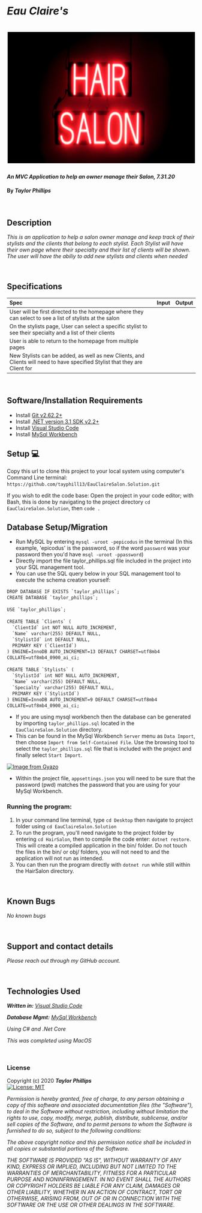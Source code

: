 # _Eau Claire's_

<h1 align="center">
  <img width="500" height="350" src="HairSalon/wwwroot/img/NeonLightHairSalon.png">
</h1>


#### _An MVC Application to help an owner manage their Salon, 7.31.20_

#### By _**Taylor Phillips**_

<br>

## Description

_This is an application to help a salon owner manage and keep track of their stylists and the clients that belong to each stylist.  Each Stylist will have their own page where their specialty and their list of clients will be shown.  The user will have the abiliy to add new stylists and clients when needed_

<br>

## Specifications

| Spec | Input | Output |
| :--- | :---: | ---: |
| User will be first directed to the homepage where they can select to see a list of stylists at the salon  |   |   |
| On the stylists page, User can select a specific stylist to see their specialty and a list of their clients |   |   |
| User is able to return to the homepage from multiple pages  |   |     |
| New Stylists can be added, as well as new Clients, and Clients will need to have specified Stylist that they are Client for |     |     |


<br>

## Software/Installation Requirements
* Install [Git v2.62.2+](https://git-scm.com/downloads/)
* Install [.NET version 3.1 SDK v2.2+](https://dotnet.microsoft.com/download/dotnet-core/2.2)
* Install [Visual Studio Code](https://code.visualstudio.com/)
* Install [MySql Workbench](https://www.mysql.com/products/workbench/)


## Setup 💻

Copy this url to clone this project to your local system using computer's Command Line terminal: 
```https://github.com/tayphill13/EauClaireSalon.Solution.git```

If you wish to edit the code base: Open the project in your code editor; with Bash, this is done by navigating to the project directory `cd EauClaireSalon.Solution`, then `code .`


## Database Setup/Migration

* Run MySQL by entering ```mysql -uroot -pepicodus``` in the terminal (In this example, 'epicodus' is the password, so if the word `password` was your password then you'd have ```msql -uroot -ppassword```)
* Directly import the file taylor_phillips.sql file included in the project into your SQL management tool.
* You can use the SQL query below in your SQL management tool to execute the schema creation yourself:

```
DROP DATABASE IF EXISTS `taylor_phillips`;
CREATE DATABASE `taylor_phillips`;

USE `taylor_phillips`;

CREATE TABLE `Clients` (
  `ClientId` int NOT NULL AUTO_INCREMENT,
  `Name` varchar(255) DEFAULT NULL,
  `StylistId` int DEFAULT NULL,
  PRIMARY KEY (`ClientId`)
) ENGINE=InnoDB AUTO_INCREMENT=13 DEFAULT CHARSET=utf8mb4 COLLATE=utf8mb4_0900_ai_ci;

CREATE TABLE `Stylists` (
  `StylistId` int NOT NULL AUTO_INCREMENT,
  `Name` varchar(255) DEFAULT NULL,
  `Specialty` varchar(255) DEFAULT NULL,
  PRIMARY KEY (`StylistId`)
) ENGINE=InnoDB AUTO_INCREMENT=9 DEFAULT CHARSET=utf8mb4 COLLATE=utf8mb4_0900_ai_ci;
```

* If you are using mysql workbench then the database can be generated by importing `taylor_phillips.sql` located in the `EauClaireSalon.Solution` directory.
* This can be found in the MySql Workbench `Server` menu as `Data Import`, then choose `Import from Self-Contained File`.  Use the browsing tool to select the `taylor_phillips.sql` file that is included with the project and finally select `Start Import`.

[![Image from Gyazo](https://i.gyazo.com/96703b1a98bb5bb1680a403575780910.gif)](https://gyazo.com/96703b1a98bb5bb1680a403575780910)
* Within the project file, `appsettings.json` you will need to be sure that the password (pwd) matches the password that you are using for your MySql Workbench.

### Running the program:
1. In your command line terminal, type `cd Desktop` then navigate to project folder using `cd EauClaireSalon.Solution`
2. To run the program, you'll need navigate to the project folder by entering `cd HairSalon`, then to compile the code enter: `dotnet restore`. This will create a compiled application in the bin/ folder.  Do not touch the files in the bin/ or obj/ folders, you will not need to and the application will not run as intended.
3. You can then run the program directly with `dotnet run` while still within the HairSalon directory.

<br>

## Known Bugs

_No known bugs_

<br>

## Support and contact details

_Please reach out through my GitHub account._

<br>

## Technologies Used

_**Written in:** [Visual Studio Code](https://code.visualstudio.com/)_

_**Database Mgmt:** [MySql Workbench](https://www.mysql.com/products/workbench/)_

_Using C# and .Net Core_

_This was completed using MacOS_

<br>

### License

Copyright (c) 2020 **_Taylor Phillips_**   
[![License: MIT](https://img.shields.io/badge/License-MIT-yellow.svg)](https://opensource.org/licenses/MIT)

*Permission is hereby granted, free of charge, to any person obtaining a copy
of this software and associated documentation files (the "Software"), to deal
in the Software without restriction, including without limitation the rights
to use, copy, modify, merge, publish, distribute, sublicense, and/or sell
copies of the Software, and to permit persons to whom the Software is
furnished to do so, subject to the following conditions:*

*The above copyright notice and this permission notice shall be included in all
copies or substantial portions of the Software.*

*THE SOFTWARE IS PROVIDED "AS IS", WITHOUT WARRANTY OF ANY KIND, EXPRESS OR
IMPLIED, INCLUDING BUT NOT LIMITED TO THE WARRANTIES OF MERCHANTABILITY,
FITNESS FOR A PARTICULAR PURPOSE AND NONINFRINGEMENT. IN NO EVENT SHALL THE
AUTHORS OR COPYRIGHT HOLDERS BE LIABLE FOR ANY CLAIM, DAMAGES OR OTHER
LIABILITY, WHETHER IN AN ACTION OF CONTRACT, TORT OR OTHERWISE, ARISING FROM,
OUT OF OR IN CONNECTION WITH THE SOFTWARE OR THE USE OR OTHER DEALINGS IN THE
SOFTWARE.*